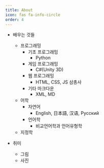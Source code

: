 ```yaml
---
title: About
icon: fas fa-info-circle
order: 4
---
```


- 배우는 것들
    - 프로그래밍
        - 기초 프로그래밍
            - Python
        - 게임 프로그래밍
            - C#(Unity 3D)
        - 웹 프로그래밍
            - HTML, CSS, JS 삼총사
        - 기타 마크다운
            - XML, MD
    - 어학
        - 자연어
            - English, 日本語, 汉语, Русский
        - 언어학
            - 비교언어학과 언어유형학
    - 지정학

- 취미
    - 그림
    - 사진